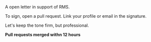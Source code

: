 A open letter in support of RMS.

To sign, open a pull request. Link your profile or email in the signature.

Let's keep the tone firm, but professional.


**Pull requests merged withn 12 hours**
